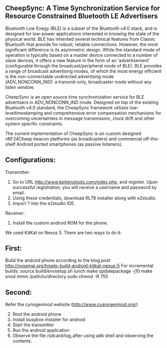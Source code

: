 CheepSync: A Time Synchronization Service for Resource Constrained Bluetooth LE Advertisers
--------------------------------------------------------------------------------------------

Bluetooth Low Enegy (BLE) is a subset of the Bluetooth v4:0 stack, and is designed for low-power applications interested in knowing the state of the physical world.
BLE has inherited several technical features from Classic Bluetooth that provide for robust, reliable connections. However, the most significant difference is its asymmetric design. While the standard
mode of operation is typically based on a master device connected to a number of slave devices, it offers a new feature in the form of an ‘advertisement’ (configurable through the broadcast/peripheral mode of BLE).
BLE provides a range of broadcast advertising modes, of which the most energy efficient is the non-connectable undirected advertising mode (ADV_NONCONN_IND): a transmit-only, broadcaster mode without any listen window.

CheepSync is an open source time synchronization service for BLE advertisers in ADV_NONCONN_IND mode.
Designed on top of the existing Bluetooth v4.0 standard, the CheepSync framework utilizes low-leveltimestamping and comprehensive error compensation mechanisms
for overcoming uncertainties in message transmission, clock drift and other system specific constraints. 

The current implementation of CheepSync is on custom designed nRF24Cheep beacon platforms (as broadcasters) and commercial off-the-shelf Android ported
smartphones (as passive listeners).

Configurations:
--------------------------------------------------------------------------------------------
Transmitter:

1. Go to URL http://www.kpitgnutools.com/index.php, and register. Upon successful registration, you will receive a username and password by email.
2. Using these credentials, download RL78 installer along with e2studio.
3. Import ? into the e2studio IDE.

Receiver:

1. Install the custom android ROM for the phone.

  We used KitKat on Nexus 5. There are two ways to do it:
  
  First:
  -----------------------------------------------------------
  Build the android phone according to the blog post
  http://nosemaj.org/howto-build-android-kitkat-nexus-5
  For incremental builds:
  source build/envsetup.sh
  lunch
  make updatepackage -j10
  make snod
  mmm /path/to/directory
  sudo chmod -R 755 
  
  Second:
  -----------------------------------------------------------
  Refer the cynogenmod website (http://www.cyanogenmod.org/)
  
  
2. Root the android phone
3. Install busybox installer for android
4. Start the transmitter
5. Run the android application
6. Observe the file /sdcard/log_after using adb shell and observing the contents.
